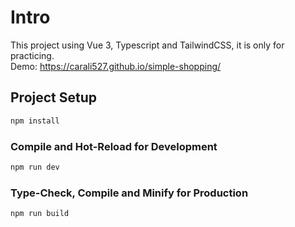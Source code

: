 # Intro
This project using Vue 3, Typescript and TailwindCSS, it is only for practicing.  
Demo: https://carali527.github.io/simple-shopping/

## Project Setup

```sh
npm install
```

### Compile and Hot-Reload for Development

```sh
npm run dev
```

### Type-Check, Compile and Minify for Production

```sh
npm run build
```
